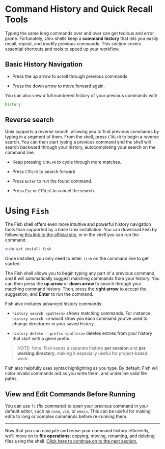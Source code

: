 # Command History and Quick Recall Tools
Typing the same long commands over and over can get tedious and error prone. Fortunately, Unix shells keep a **command history** that lets you easily recall, repeat, and modify previous commands. This section covers essential shortcuts and tools to speed up your workflow.

## Basic History Navigation
* Press the up arrow to scroll through previous commands.

* Press the down arrow to move forward again.

You can also view a full numbered history of your previous commands with:
```bash
history
```

## Reverse search
Unix supports a reverse search, allowing you to find previous commands by typing in a segment of them. From the shell, press `CTRL+R` to begin a reverse search. You can then start typing a previous command and the shell will search backward through your history, autocompleting your search on the command line.

* Keep pressing `CTRL+R` to cycle through more matches.

* Press `CTRL+S` to search forward

* Press `Enter` to run the found command.

* Press `Esc` or `CTRL+G` to cancel the search.

# Using `Fish`
The Fish shell offers even more intuitive and powerful history navigation tools than supported by a base Unix installation. You can download Fish by following [this link to the official site](https://fishshell.com/), or in the shell you can run the command:
```bash
sudo apt install fish
```
Once installed, you only need to enter `fish` on the command line to get started. 

The Fish shell allows you to begin typing any part of a previous command, and it will automatically suggest matching commands from your history. You can then press the **up arrow** or **down arrow** to search through your matching command history. Then, press the **right arrow** to accept the suggestion, and **Enter** to run the command.

Fish also includes advanced history commands:

* `history search <pattern>` shows matching commands. For instance, `history search cd` would show you each command you've used to change directories in your saved history.

* `history delete --prefix <pattern>` deletes entries from your history that start with a given prefix.

>NOTE:  Note: Fish keeps a separate history **per session** and **per working directory**, making it especially useful for project-based work.

Fish also helpfully uses syntax highlighting as you type. By default, Fish will color invalid commands red as you write them, and underline valid file paths.

## View and Edit Commands Before Running
You can use `fc` (fix command) to open your previous command in your default editor, such as `nano`, `vim`, or `emacs`. This can be useful for making edits to long or complex commands before re-running them.

---

Now that you can navigate and reuse your command history efficiently, we'll move on to **file operations**: copying, moving, renaming, and deleting files using the shell. [Click here to continue on to the next section.](03_file_operations.md)